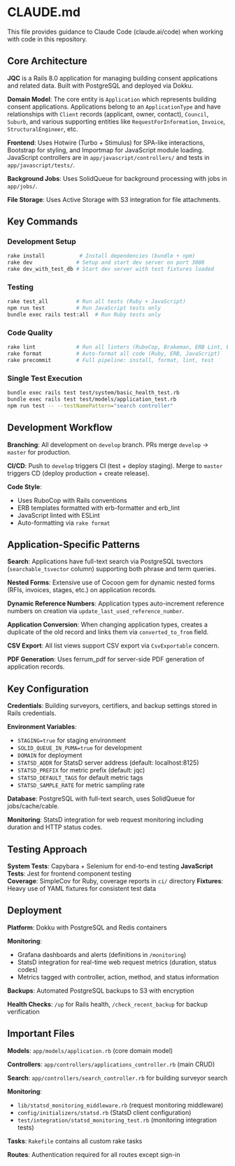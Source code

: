 # CLAUDE.md

This file provides guidance to Claude Code (claude.ai/code) when working with
code in this repository.

## Core Architecture

**JQC** is a Rails 8.0 application for managing building consent applications
and related data. Built with PostgreSQL and deployed via Dokku.

**Domain Model**: The core entity is `Application` which represents building
consent applications. Applications belong to an `ApplicationType` and have
relationships with `Client` records (applicant, owner, contact), `Council`,
`Suburb`, and various supporting entities like `RequestForInformation`,
`Invoice`, `StructuralEngineer`, etc.

**Frontend**: Uses Hotwire (Turbo + Stimulus) for SPA-like interactions,
Bootstrap for styling, and Importmap for JavaScript module loading. JavaScript
controllers are in `app/javascript/controllers/` and tests in
`app/javascript/tests/`.

**Background Jobs**: Uses SolidQueue for background processing with jobs in
`app/jobs/`.

**File Storage**: Uses Active Storage with S3 integration for file attachments.

## Key Commands

### Development Setup

```bash
rake install           # Install dependencies (bundle + npm)
rake dev              # Setup and start dev server on port 3008
rake dev_with_test_db # Start dev server with test fixtures loaded
```

### Testing

```bash
rake test_all         # Run all tests (Ruby + JavaScript)
npm run test          # Run JavaScript tests only
bundle exec rails test:all  # Run Ruby tests only
```

### Code Quality

```bash
rake lint             # Run all linters (RuboCop, Brakeman, ERB Lint, ESLint)
rake format           # Auto-format all code (Ruby, ERB, JavaScript)
rake precommit        # Full pipeline: install, format, lint, test
```

### Single Test Execution

```bash
bundle exec rails test test/system/basic_health_test.rb
bundle exec rails test test/models/application_test.rb
npm run test -- --testNamePattern="search controller"
```

## Development Workflow

**Branching**: All development on `develop` branch. PRs merge `develop` →
`master` for production.

**CI/CD**: Push to `develop` triggers CI (test + deploy staging). Merge to
`master` triggers CD (deploy production + create release).

**Code Style**:

- Uses RuboCop with Rails conventions
- ERB templates formatted with erb-formatter and erb_lint
- JavaScript linted with ESLint
- Auto-formatting via `rake format`

## Application-Specific Patterns

**Search**: Applications have full-text search via PostgreSQL tsvectors
(`searchable_tsvector` column) supporting both phrase and term queries.

**Nested Forms**: Extensive use of Cocoon gem for dynamic nested forms (RFIs,
invoices, stages, etc.) on application records.

**Dynamic Reference Numbers**: Application types auto-increment reference
numbers on creation via `update_last_used_reference_number`.

**Application Conversion**: When changing application types, creates a duplicate
of the old record and links them via `converted_to_from` field.

**CSV Export**: All list views support CSV export via `CsvExportable` concern.

**PDF Generation**: Uses ferrum_pdf for server-side PDF generation of
application records.

## Key Configuration

**Credentials**: Building surveyors, certifiers, and backup settings stored in
Rails credentials.

**Environment Variables**:

- `STAGING=true` for staging environment
- `SOLID_QUEUE_IN_PUMA=true` for development
- `DOMAIN` for deployment
- `STATSD_ADDR` for StatsD server address (default: localhost:8125)
- `STATSD_PREFIX` for metric prefix (default: jqc)
- `STATSD_DEFAULT_TAGS` for default metric tags
- `STATSD_SAMPLE_RATE` for metric sampling rate

**Database**: PostgreSQL with full-text search, uses SolidQueue for
jobs/cache/cable.

**Monitoring**: StatsD integration for web request monitoring including
duration and HTTP status codes.

## Testing Approach

**System Tests**: Capybara + Selenium for end-to-end testing **JavaScript
Tests**: Jest for frontend component testing  
**Coverage**: SimpleCov for Ruby, coverage reports in `ci/` directory
**Fixtures**: Heavy use of YAML fixtures for consistent test data

## Deployment

**Platform**: Dokku with PostgreSQL and Redis containers 

**Monitoring**: 
- Grafana dashboards and alerts (definitions in `/monitoring`)
- StatsD integration for real-time web request metrics (duration, status codes)
- Metrics tagged with controller, action, method, and status information

**Backups**: Automated PostgreSQL backups to S3 with encryption 

**Health Checks**: `/up` for Rails health, `/check_recent_backup` for backup verification

## Important Files

**Models**: `app/models/application.rb` (core domain model) 

**Controllers**: `app/controllers/applications_controller.rb` (main CRUD) 

**Search**: `app/controllers/search_controller.rb` for building surveyor search 

**Monitoring**: 
- `lib/statsd_monitoring_middleware.rb` (request monitoring middleware)
- `config/initializers/statsd.rb` (StatsD client configuration)
- `test/integration/statsd_monitoring_test.rb` (monitoring integration tests)

**Tasks**: `Rakefile` contains all custom rake tasks 

**Routes**: Authentication required for all routes except sign-in

